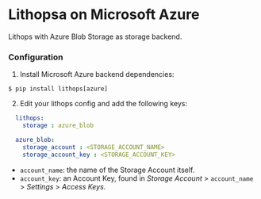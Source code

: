 # Lithopsa on Microsoft Azure

Lithops with Azure Blob Storage as storage backend.


### Configuration

1. Install Microsoft Azure backend dependencies:

```
$ pip install lithops[azure]
```

2. Edit your lithops config and add the following keys:

```yaml
  lithops:
    storage : azure_blob

  azure_blob:
    storage_account : <STORAGE_ACCOUNT_NAME>
    storage_account_key : <STORAGE_ACCOUNT_KEY>
```
   - `account_name`: the name of the Storage Account itself.
   - `account_key`: an Account Key, found in *Storage Account* > `account_name` > *Settings* > *Access Keys*.
